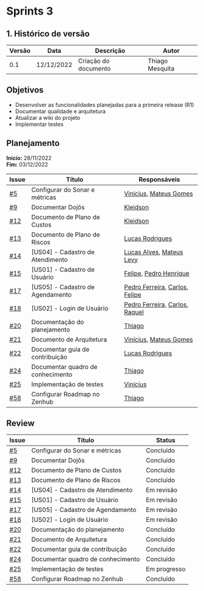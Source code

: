 # Sprints 3

## 1. Histórico de versão
| Versão | Data       | Descrição                                                                   | Autor           |
| ------ | ---------- | --------------------------------------------------------------------------- | --------------- |
| 0.1    | 12/12/2022 | Criação do documento                                  | Thiago Mesquita |

## Objetivos

- Desenvolver as funcionalidades planejadas para a primeira release (R1)  
- Documentar qualidade e arquitetura
- Atualizar a wiki do projeto
- Implementar testes

## Planejamento

**Inicio:** 28/11/2022</br>
**Fim:** 03/12/2022

| Issue | Título | Responsáveis |
| ---- | ---- | ---- |
| [#5](https://github.com/fga-eps-mds/2022-2-Schedula-Doc/issues/5) | Configurar do Sonar e métricas | [Vinícius](https://github.com/viniciussaturnino), [Mateus Gomes](https://github.com/matgomes21) |
| [#9](https://github.com/fga-eps-mds/2022-2-Schedula-Doc/issues/9) | Documentar Dojôs | [Kleidson](https://github.com/kleidson-alves) |
| [#12](https://github.com/fga-eps-mds/2022-2-Schedula-Doc/issues/12) | Documento de Plano de Custos | [Kleidson](https://github.com/kleidson-alves) |
| [#13](https://github.com/fga-eps-mds/2022-2-Schedula-Doc/issues/13) | Documento de Plano de Riscos | [Lucas Rodrigues](https://github.com/lucas229) |
| [#14](https://github.com/fga-eps-mds/2022-2-Schedula-Doc/issues/14) | [US04] - Cadastro de Atendimento | [Lucas Alves](https://github.com/Lucas-AV), [Mateus Levy](https://github.com/mateus9levy) |
| [#15](https://github.com/fga-eps-mds/2022-2-Schedula-Doc/issues/15) | [US01] - Cadastro de Usuário | [Felipe](https://github.com/MastromauroUnB), [Pedro Henrique](https://github.com/Muniz2811) |
| [#17](https://github.com/fga-eps-mds/2022-2-Schedula-Doc/issues/17) | [US05] - Cadastro de Agendamento | [Pedro Ferreira](https://github.com/PedroFMuniz), [Carlos](https://github.com/Carlos-E-Souza), [Felipe](https://github.com/MastromauroUnB) |
| [#18](https://github.com/fga-eps-mds/2022-2-Schedula-Doc/issues/18) | [US02] - Login de Usuário | [Pedro Ferreira](https://github.com/PedroFMuniz), [Carlos](https://github.com/Carlos-E-Souza), [Raquel](https://github.com/raquel-andrade) |
| [#20](https://github.com/fga-eps-mds/2022-2-Schedula-Doc/issues/20) | Documentação do planejamento | [Thiago](https://github.com/thiagompc) |
| [#21](https://github.com/fga-eps-mds/2022-2-Schedula-Doc/issues/21) | Documento de Arquitetura | [Vinícius](https://github.com/viniciussaturnino), [Mateus Gomes](https://github.com/matgomes21) |
| [#22](https://github.com/fga-eps-mds/2022-2-Schedula-Doc/issues/22) | Documentar guia de contribuição | [Lucas Rodrigues](https://github.com/lucas229) |
| [#24](https://github.com/fga-eps-mds/2022-2-Schedula-Doc/issues/24) | Documentar quadro de conhecimento | [Thiago](https://github.com/thiagompc) |
| [#25](https://github.com/fga-eps-mds/2022-2-Schedula-Doc/issues/25) | Implementação de testes | [Vinícius](https://github.com/viniciussaturnino) |
| [#58](https://github.com/fga-eps-mds/2022-2-Schedula-Doc/issues/58) | Configurar Roadmap no Zenhub | [Thiago](https://github.com/thiagompc) |




## Review

| Issue | Título | Status |
| ---- | ---- | ---- |
| [#5](https://github.com/fga-eps-mds/2022-2-Schedula-Doc/issues/5) | Configurar do Sonar e métricas | Concluído |
| [#9](https://github.com/fga-eps-mds/2022-2-Schedula-Doc/issues/9) | Documentar Dojôs | Concluído |
| [#12](https://github.com/fga-eps-mds/2022-2-Schedula-Doc/issues/12) | Documento de Plano de Custos | Concluído |
| [#13](https://github.com/fga-eps-mds/2022-2-Schedula-Doc/issues/13) | Documento de Plano de Riscos | Concluído |
| [#14](https://github.com/fga-eps-mds/2022-2-Schedula-Doc/issues/14) | [US04] - Cadastro de Atendimento | Em revisão |
| [#15](https://github.com/fga-eps-mds/2022-2-Schedula-Doc/issues/15) | [US01] - Cadastro de Usuário | Em revisão |
| [#17](https://github.com/fga-eps-mds/2022-2-Schedula-Doc/issues/17) | [US05] - Cadastro de Agendamento | Em revisão |
| [#18](https://github.com/fga-eps-mds/2022-2-Schedula-Doc/issues/18) | [US02] - Login de Usuário | Em revisão |
| [#20](https://github.com/fga-eps-mds/2022-2-Schedula-Doc/issues/20) | Documentação do planejamento | Concluído |
| [#21](https://github.com/fga-eps-mds/2022-2-Schedula-Doc/issues/21) | Documento de Arquitetura | Concluído |
| [#22](https://github.com/fga-eps-mds/2022-2-Schedula-Doc/issues/22) | Documentar guia de contribuição | Concluído |
| [#24](https://github.com/fga-eps-mds/2022-2-Schedula-Doc/issues/24) | Documentar quadro de conhecimento | Concluído |
| [#25](https://github.com/fga-eps-mds/2022-2-Schedula-Doc/issues/25) | Implementação de testes | Em progresso |
| [#58](https://github.com/fga-eps-mds/2022-2-Schedula-Doc/issues/58) | Configurar Roadmap no Zenhub | Concluído |

